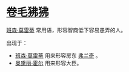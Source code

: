 # [卷毛狒狒](../动物/卷毛狒狒.md)

[班森·莫雷蒂](../人物/班森·莫雷蒂.md) 常用语，形容智商低下容易愚弄的人。

出现于：

+ [班森·莫雷蒂](../人物/班森·莫雷蒂.md) 用来形容房东 [弗兰奇](../龙套/弗兰奇md) 。
+ [奥黛丽·霍尔](../人物/奥黛丽·霍尔.md) 用来形容大臣。
